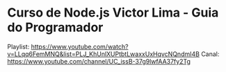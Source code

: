 # Curso de Node.js Victor Lima - Guia do Programador
Playlist: https://www.youtube.com/watch?v=LLqq6FemMNQ&list=PLJ_KhUnlXUPtbtLwaxxUxHqvcNQndmI4B
Canal: https://www.youtube.com/channel/UC_issB-37g9lwfAA37fy2Tg